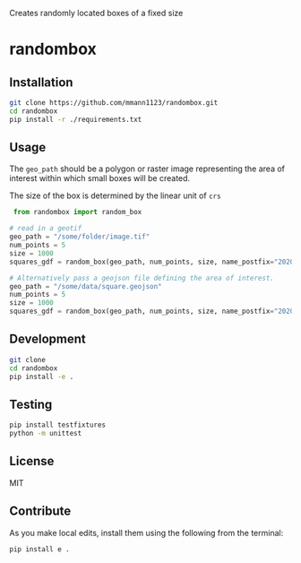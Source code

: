 Creates randomly located boxes of a fixed size

# randombox

## Installation

```bash
git clone https://github.com/mmann1123/randombox.git
cd randombox
pip install -r ./requirements.txt
```

## Usage

The `geo_path` should be a polygon or raster image representing the area of interest within which small boxes will be created.

The size of the box is determined by the linear unit of `crs`

```python
 from randombox import random_box

# read in a geotif
geo_path = "/some/folder/image.tif"
num_points = 5
size = 1000
squares_gdf = random_box(geo_path, num_points, size, name_postfix="2020", crs="EPSG:3395")

# Alternatively pass a geojson file defining the area of interest. 
geo_path = "/some/data/square.geojson"
num_points = 5
size = 1000
squares_gdf = random_box(geo_path, num_points, size, name_postfix="2020", crs="EPSG:3395")

```

## Development

```bash
git clone
cd randombox
pip install -e .
```

## Testing

```bash
pip install testfixtures
python -m unittest
```

## License

 MIT

## Contribute

As you make local edits, install them using the following from the terminal:

``` bash
pip install e . 
```
